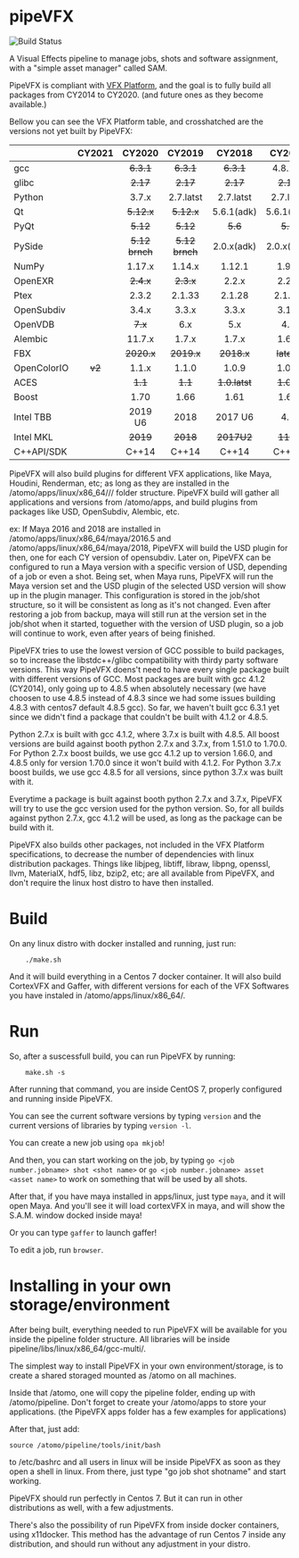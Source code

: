 pipeVFX
=======
![Build Status](http://jenkins.hradec.com:62346/buildStatus/icon?job=pipeVFX%2FpipeVFX%2Fdevel)

A Visual Effects pipeline to manage jobs, shots and software assignment, with a "simple asset manager" called SAM.

PipeVFX is compliant with [VFX Platform](https://vfxplatform.com/), and the goal is to fully build all packages from CY2014 to CY2020. (and future ones as they become available.)

Bellow you can see the VFX Platform table, and crosshatched are the versions not yet built by PipeVFX:

|           |  CY2021   |   CY2020  |   CY2019  |   CY2018  |   CY2017  |   CY2016  |   CY2015  |   CY2014  |
| :----     | :-------: | :-------: | :-------: | :-------: | :-------: | :-------: | :-------: | :-------: |
| gcc       |           | ~~6.3.1~~ | ~~6.3.1~~ | ~~6.3.1~~ | 4.8.2/3   | 4.8.2/3   | 4.8.2	    | 4.1.2     |
| glibc     |           | ~~2.17~~  | ~~2.17~~  | ~~2.17~~  | ~~2.12~~  | ~~2.12~~  | ~~2.12~~  |           |
| Python    |           | 3.7.x     | 2.7.latst | 2.7.latst | 2.7.latst | 2.7.latst | 2.7.x	    | ~~2.7.3~~ |
| Qt        |           | ~~5.12.x~~| ~~5.12.x~~| 5.6.1(adk)| 5.6.1(adk)| 5.6.1(adk)| 4.8.x     | ~~4.8.5~~ |
| PyQt	    |           | ~~5.12~~  | ~~5.12~~  | ~~5.6~~   | ~~5.6~~   | ~~5.6~~ 	|           |           |
| PySide	|           | ~~5.12 brnch~~| ~~5.12 brnch~~| 2.0.x(adk)| 2.0.x(adk)| 2.0(adk)  | ~~1.2.x~~ | ~~1.2~~   |
| NumPy     |           | 1.17.x	| 1.14.x	| 1.12.1	| 1.9.2	    | 1.9.2	 	|           |           |
| OpenEXR	|           | ~~2.4.x~~ | ~~2.3.x~~ | 2.2.x     | 2.2.x     | 2.2.x     | 2.2.x     | 2.0.1     |
| Ptex      |           | 2.3.2     | 2.1.33	| 2.1.28	| 2.1.28	| 2.0.42	|           |           |
| OpenSubdiv|           | 3.4.x     | 3.3.x     | 3.3.x     | 3.1.x     | 3.0.x     | 2.5.x     | 2.3.3     |
| OpenVDB   |           | ~~7.x~~   | 6.x       | 5.x       | 4.x       | 3.x       | 3.0.x	    |           |
| Alembic	|           | 11.7.x    | 1.7.x     | 1.7.x     | 1.6.x     | 1.5.8     | 1.5.x     | 1.5.x     |
| FBX       |           | ~~2020.x~~| ~~2019.x~~| ~~2018.x~~|~~latest~~ | ~~latest~~| ~~latest~~| ~~2015~~  |
|OpenColorIO|   ~~v2~~  | 1.1.x     | 1.1.0     | 1.0.9     | 1.0.9     | 1.0.9     | 1.0.9     | ~~1.0.7~~ |
| ACES      |           | ~~1.1~~   | ~~1.1~~ |~~1.0.latst~~| ~~1.0.x~~ | ~~1.0~~ 	|           |           |
| Boost     |           | 1.70      | 1.66      | 1.61      | 1.61      | 1.55      | 1.55      | 1.53      |
| Intel TBB |           | 2019 U6   | 2018      | 2017 U6   | 4.4       | 4.3       | ~~4.2~~   | ~~4.1~~   |
| Intel MKL	|           | ~~2019~~  | ~~2018~~  | ~~2017U2~~| ~~11.3~~  | ~~11.3~~  |           |           |	 	 
| C++API/SDK|           | C++14     | C++14     | C++14     | C++11     | C++11	 	|           |           |

PipeVFX will also build plugins for different VFX applications, like Maya, Houdini, Renderman, etc; as long as they are installed in the /atomo/apps/linux/x86_64/<apps>/<versions>/
folder structure. PipeVFX build will gather all applications and versions from /atomo/apps, and build plugins from packages like USD, OpenSubdiv, Alembic, etc.

ex: If Maya 2016 and 2018 are installed in /atomo/apps/linux/x86_64/maya/2016.5 and /atomo/apps/linux/x86_64/maya/2018, PipeVFX will build the USD plugin for then, one for each CY version of opensubdiv. Later on, PipeVFX can be configured to run a Maya version with a specific version of USD, depending of a job or even a shot. Being set, when Maya runs, PipeVFX will run the Maya version set and the USD plugin of the selected USD version will show up in the plugin manager. This configuration is stored in the job/shot structure, so it will be consistent as long as it's not changed. Even after restoring a job from backup, maya will still run at the version set in the job/shot when it started, toguether with the version of USD plugin, so a job will continue to work, even after years of being finished.

PipeVFX tries to use the lowest version of GCC possible to build packages, so to increase the libstdc++/glibc compatibility with thirdy party software versions.
This way PipeVFX doens't need to have every single package built with different versions of GCC.
Most packages are built with gcc 4.1.2 (CY2014), only going up to 4.8.5 when absolutely necessary (we have choosen to use 4.8.5 instead of 4.8.3 since we had some issues building 4.8.3 with centos7 default 4.8.5 gcc).
So far, we haven't built gcc 6.3.1 yet since we didn't find a package that couldn't be built with 4.1.2 or 4.8.5.

Python 2.7.x is built with gcc 4.1.2, where 3.7.x is built with 4.8.5.
All boost versions are build against booth python 2.7.x and 3.7.x, from 1.51.0 to 1.70.0.
For Python 2.7.x boost builds, we use gcc 4.1.2 up to version 1.66.0, and 4.8.5 only for version 1.70.0 since it won't build with 4.1.2.
For Python 3.7.x boost builds, we use gcc 4.8.5 for all versions, since python 3.7.x was built with it.

Everytime a package is built against booth python 2.7.x and 3.7.x, PipeVFX will try to use the gcc version used for the python version.
So, for all builds against python 2.7.x, gcc 4.1.2 will be used, as long as the package can be build with it.

PipeVFX also builds other packages, not included in the VFX Platform specifications, to decrease the number of dependencies with linux distribution packages. Things like libjpeg, libtiff, libraw, libpng, openssl, llvm, MaterialX, hdf5, libz, bzip2, etc; are all available from PipeVFX, and don't require the linux host distro to have then installed.


Build
=====

On any linux distro with docker installed and running, just run:
```
    ./make.sh
```
And it will build everything in a Centos 7 docker container.
It will also build CortexVFX and Gaffer, with different versions for each of the VFX Softwares you have instaled in /atomo/apps/linux/x86_64/.


Run
===
So, after a suscessfull build, you can run PipeVFX by running:

```
    make.sh -s
```

After running that command, you are inside CentOS 7, properly configured and running inside PipeVFX.

You can see the current software versions by typing `version` and the current versions of libraries by typing `version -l`.

You can create a new job using `opa mkjob`!

And then, you can start working on the job, by typing `go <job number.jobname> shot <shot name>` or `go <job number.jobname> asset <asset name>` to work on something that will be used by all shots.

After that, if you have maya installed in apps/linux, just type `maya`, and it will open Maya. And you'll see it will load cortexVFX in maya, and will show the S.A.M. window docked inside maya!

Or you can type `gaffer` to launch gaffer!

To edit a job, run `browser`.



Installing in your own storage/environment
==========================================

After being built, everything needed to run PipeVFX will be available for you inside the pipeline folder structure.
All libraries will be inside pipeline/libs/linux/x86_64/gcc-multi/.

The simplest way to install PipeVFX in your own environment/storage, is to create a shared storaged mounted as /atomo on all machines.

Inside that /atomo, one will copy the pipeline folder, ending up with /atomo/pipeline.
Don't forget to create your /atomo/apps to store your applications. (the PipeVFX apps folder has a few examples for applications)

After that, just add:

```
source /atomo/pipeline/tools/init/bash
```

to /etc/bashrc and all users in linux will be inside PipeVFX as soon as they open a shell in linux. From there, just type "go job shot shotname" and start working.

PipeVFX should run perfectly in Centos 7. But it can run in other distributions as well, with a few adjustments.


There's also the possibility of run PipeVFX from inside docker containers, using x11docker. This method has the advantage of run Centos 7 inside any distribution, and should run without any adjustment in your distro.
